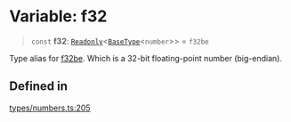 # Variable: f32

> `const` **f32**: [`Readonly`](https://www.typescriptlang.org/docs/handbook/utility-types.html#readonlytype)\<[`BaseType`](../interfaces/BaseType.md)\<`number`\>\> = `f32be`

Type alias for [f32be](f32be.md). Which is a 32-bit floating-point number (big-endian).

## Defined in

[types/numbers.ts:205](https://github.com/theevenstarspace/byteform/blob/22b39db8569d36f01963b07f07e31283430d4fde/src/types/numbers.ts#L205)
